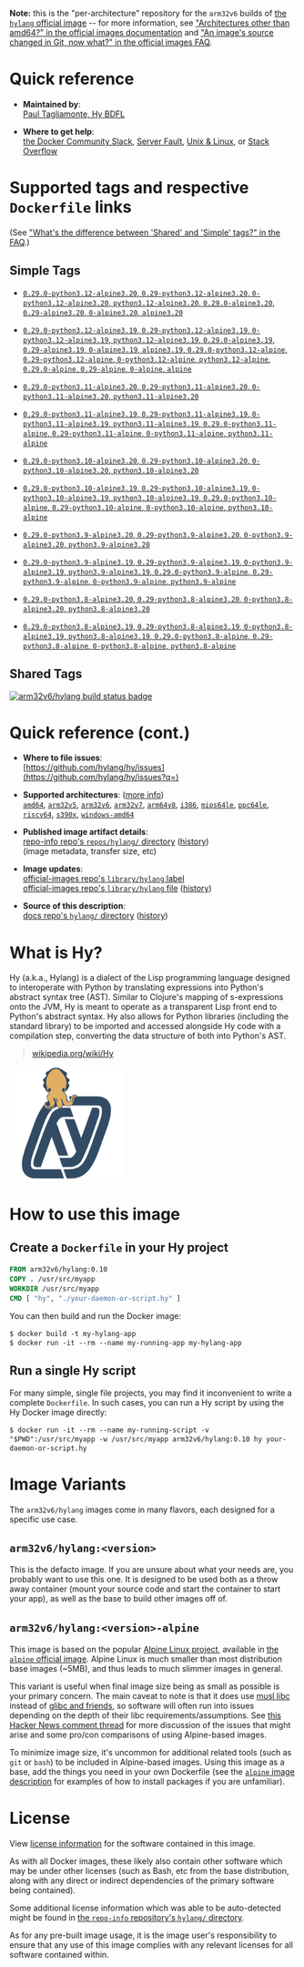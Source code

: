 <!--

********************************************************************************

WARNING:

    DO NOT EDIT "hylang/README.md"

    IT IS AUTO-GENERATED

    (from the other files in "hylang/" combined with a set of templates)

********************************************************************************

-->

**Note:** this is the "per-architecture" repository for the `arm32v6` builds of [the `hylang` official image](https://hub.docker.com/_/hylang) -- for more information, see ["Architectures other than amd64?" in the official images documentation](https://github.com/docker-library/official-images#architectures-other-than-amd64) and ["An image's source changed in Git, now what?" in the official images FAQ](https://github.com/docker-library/faq#an-images-source-changed-in-git-now-what).

# Quick reference

-	**Maintained by**:  
	[Paul Tagliamonte, Hy BDFL](https://github.com/hylang/hy)

-	**Where to get help**:  
	[the Docker Community Slack](https://dockr.ly/comm-slack), [Server Fault](https://serverfault.com/help/on-topic), [Unix & Linux](https://unix.stackexchange.com/help/on-topic), or [Stack Overflow](https://stackoverflow.com/help/on-topic)

# Supported tags and respective `Dockerfile` links

(See ["What's the difference between 'Shared' and 'Simple' tags?" in the FAQ](https://github.com/docker-library/faq#whats-the-difference-between-shared-and-simple-tags).)

## Simple Tags

-	[`0.29.0-python3.12-alpine3.20`, `0.29-python3.12-alpine3.20`, `0-python3.12-alpine3.20`, `python3.12-alpine3.20`, `0.29.0-alpine3.20`, `0.29-alpine3.20`, `0-alpine3.20`, `alpine3.20`](https://github.com/hylang/docker-hylang/blob/cc3a452953d734499bb98275a0a71a3f41895112/dockerfiles-generated/Dockerfile.python3.12-alpine3.20)

-	[`0.29.0-python3.12-alpine3.19`, `0.29-python3.12-alpine3.19`, `0-python3.12-alpine3.19`, `python3.12-alpine3.19`, `0.29.0-alpine3.19`, `0.29-alpine3.19`, `0-alpine3.19`, `alpine3.19`, `0.29.0-python3.12-alpine`, `0.29-python3.12-alpine`, `0-python3.12-alpine`, `python3.12-alpine`, `0.29.0-alpine`, `0.29-alpine`, `0-alpine`, `alpine`](https://github.com/hylang/docker-hylang/blob/cc3a452953d734499bb98275a0a71a3f41895112/dockerfiles-generated/Dockerfile.python3.12-alpine3.19)

-	[`0.29.0-python3.11-alpine3.20`, `0.29-python3.11-alpine3.20`, `0-python3.11-alpine3.20`, `python3.11-alpine3.20`](https://github.com/hylang/docker-hylang/blob/cc3a452953d734499bb98275a0a71a3f41895112/dockerfiles-generated/Dockerfile.python3.11-alpine3.20)

-	[`0.29.0-python3.11-alpine3.19`, `0.29-python3.11-alpine3.19`, `0-python3.11-alpine3.19`, `python3.11-alpine3.19`, `0.29.0-python3.11-alpine`, `0.29-python3.11-alpine`, `0-python3.11-alpine`, `python3.11-alpine`](https://github.com/hylang/docker-hylang/blob/cc3a452953d734499bb98275a0a71a3f41895112/dockerfiles-generated/Dockerfile.python3.11-alpine3.19)

-	[`0.29.0-python3.10-alpine3.20`, `0.29-python3.10-alpine3.20`, `0-python3.10-alpine3.20`, `python3.10-alpine3.20`](https://github.com/hylang/docker-hylang/blob/cc3a452953d734499bb98275a0a71a3f41895112/dockerfiles-generated/Dockerfile.python3.10-alpine3.20)

-	[`0.29.0-python3.10-alpine3.19`, `0.29-python3.10-alpine3.19`, `0-python3.10-alpine3.19`, `python3.10-alpine3.19`, `0.29.0-python3.10-alpine`, `0.29-python3.10-alpine`, `0-python3.10-alpine`, `python3.10-alpine`](https://github.com/hylang/docker-hylang/blob/cc3a452953d734499bb98275a0a71a3f41895112/dockerfiles-generated/Dockerfile.python3.10-alpine3.19)

-	[`0.29.0-python3.9-alpine3.20`, `0.29-python3.9-alpine3.20`, `0-python3.9-alpine3.20`, `python3.9-alpine3.20`](https://github.com/hylang/docker-hylang/blob/cc3a452953d734499bb98275a0a71a3f41895112/dockerfiles-generated/Dockerfile.python3.9-alpine3.20)

-	[`0.29.0-python3.9-alpine3.19`, `0.29-python3.9-alpine3.19`, `0-python3.9-alpine3.19`, `python3.9-alpine3.19`, `0.29.0-python3.9-alpine`, `0.29-python3.9-alpine`, `0-python3.9-alpine`, `python3.9-alpine`](https://github.com/hylang/docker-hylang/blob/cc3a452953d734499bb98275a0a71a3f41895112/dockerfiles-generated/Dockerfile.python3.9-alpine3.19)

-	[`0.29.0-python3.8-alpine3.20`, `0.29-python3.8-alpine3.20`, `0-python3.8-alpine3.20`, `python3.8-alpine3.20`](https://github.com/hylang/docker-hylang/blob/cc3a452953d734499bb98275a0a71a3f41895112/dockerfiles-generated/Dockerfile.python3.8-alpine3.20)

-	[`0.29.0-python3.8-alpine3.19`, `0.29-python3.8-alpine3.19`, `0-python3.8-alpine3.19`, `python3.8-alpine3.19`, `0.29.0-python3.8-alpine`, `0.29-python3.8-alpine`, `0-python3.8-alpine`, `python3.8-alpine`](https://github.com/hylang/docker-hylang/blob/cc3a452953d734499bb98275a0a71a3f41895112/dockerfiles-generated/Dockerfile.python3.8-alpine3.19)

## Shared Tags

[![arm32v6/hylang build status badge](https://img.shields.io/jenkins/s/https/doi-janky.infosiftr.net/job/multiarch/job/arm32v6/job/hylang.svg?label=arm32v6/hylang%20%20build%20job)](https://doi-janky.infosiftr.net/job/multiarch/job/arm32v6/job/hylang/)

# Quick reference (cont.)

-	**Where to file issues**:  
	[https://github.com/hylang/hy/issues](https://github.com/hylang/hy/issues?q=)

-	**Supported architectures**: ([more info](https://github.com/docker-library/official-images#architectures-other-than-amd64))  
	[`amd64`](https://hub.docker.com/r/amd64/hylang/), [`arm32v5`](https://hub.docker.com/r/arm32v5/hylang/), [`arm32v6`](https://hub.docker.com/r/arm32v6/hylang/), [`arm32v7`](https://hub.docker.com/r/arm32v7/hylang/), [`arm64v8`](https://hub.docker.com/r/arm64v8/hylang/), [`i386`](https://hub.docker.com/r/i386/hylang/), [`mips64le`](https://hub.docker.com/r/mips64le/hylang/), [`ppc64le`](https://hub.docker.com/r/ppc64le/hylang/), [`riscv64`](https://hub.docker.com/r/riscv64/hylang/), [`s390x`](https://hub.docker.com/r/s390x/hylang/), [`windows-amd64`](https://hub.docker.com/r/winamd64/hylang/)

-	**Published image artifact details**:  
	[repo-info repo's `repos/hylang/` directory](https://github.com/docker-library/repo-info/blob/master/repos/hylang) ([history](https://github.com/docker-library/repo-info/commits/master/repos/hylang))  
	(image metadata, transfer size, etc)

-	**Image updates**:  
	[official-images repo's `library/hylang` label](https://github.com/docker-library/official-images/issues?q=label%3Alibrary%2Fhylang)  
	[official-images repo's `library/hylang` file](https://github.com/docker-library/official-images/blob/master/library/hylang) ([history](https://github.com/docker-library/official-images/commits/master/library/hylang))

-	**Source of this description**:  
	[docs repo's `hylang/` directory](https://github.com/docker-library/docs/tree/master/hylang) ([history](https://github.com/docker-library/docs/commits/master/hylang))

# What is Hy?

Hy (a.k.a., Hylang) is a dialect of the Lisp programming language designed to interoperate with Python by translating expressions into Python's abstract syntax tree (AST). Similar to Clojure's mapping of s-expressions onto the JVM, Hy is meant to operate as a transparent Lisp front end to Python's abstract syntax. Hy also allows for Python libraries (including the standard library) to be imported and accessed alongside Hy code with a compilation step, converting the data structure of both into Python's AST.

> [wikipedia.org/wiki/Hy](https://en.wikipedia.org/wiki/Hy)

![logo](https://raw.githubusercontent.com/docker-library/docs/c097f38c6ee48cd13456df8cd853a9d806fff429/hylang/logo.png)

# How to use this image

## Create a `Dockerfile` in your Hy project

```dockerfile
FROM arm32v6/hylang:0.10
COPY . /usr/src/myapp
WORKDIR /usr/src/myapp
CMD [ "hy", "./your-daemon-or-script.hy" ]
```

You can then build and run the Docker image:

```console
$ docker build -t my-hylang-app
$ docker run -it --rm --name my-running-app my-hylang-app
```

## Run a single Hy script

For many simple, single file projects, you may find it inconvenient to write a complete `Dockerfile`. In such cases, you can run a Hy script by using the Hy Docker image directly:

```console
$ docker run -it --rm --name my-running-script -v "$PWD":/usr/src/myapp -w /usr/src/myapp arm32v6/hylang:0.10 hy your-daemon-or-script.hy
```

# Image Variants

The `arm32v6/hylang` images come in many flavors, each designed for a specific use case.

## `arm32v6/hylang:<version>`

This is the defacto image. If you are unsure about what your needs are, you probably want to use this one. It is designed to be used both as a throw away container (mount your source code and start the container to start your app), as well as the base to build other images off of.

## `arm32v6/hylang:<version>-alpine`

This image is based on the popular [Alpine Linux project](https://alpinelinux.org), available in [the `alpine` official image](https://hub.docker.com/_/alpine). Alpine Linux is much smaller than most distribution base images (~5MB), and thus leads to much slimmer images in general.

This variant is useful when final image size being as small as possible is your primary concern. The main caveat to note is that it does use [musl libc](https://musl.libc.org) instead of [glibc and friends](https://www.etalabs.net/compare_libcs.html), so software will often run into issues depending on the depth of their libc requirements/assumptions. See [this Hacker News comment thread](https://news.ycombinator.com/item?id=10782897) for more discussion of the issues that might arise and some pro/con comparisons of using Alpine-based images.

To minimize image size, it's uncommon for additional related tools (such as `git` or `bash`) to be included in Alpine-based images. Using this image as a base, add the things you need in your own Dockerfile (see the [`alpine` image description](https://hub.docker.com/_/alpine/) for examples of how to install packages if you are unfamiliar).

# License

View [license information](https://github.com/hylang/hy/blob/master/LICENSE) for the software contained in this image.

As with all Docker images, these likely also contain other software which may be under other licenses (such as Bash, etc from the base distribution, along with any direct or indirect dependencies of the primary software being contained).

Some additional license information which was able to be auto-detected might be found in [the `repo-info` repository's `hylang/` directory](https://github.com/docker-library/repo-info/tree/master/repos/hylang).

As for any pre-built image usage, it is the image user's responsibility to ensure that any use of this image complies with any relevant licenses for all software contained within.
